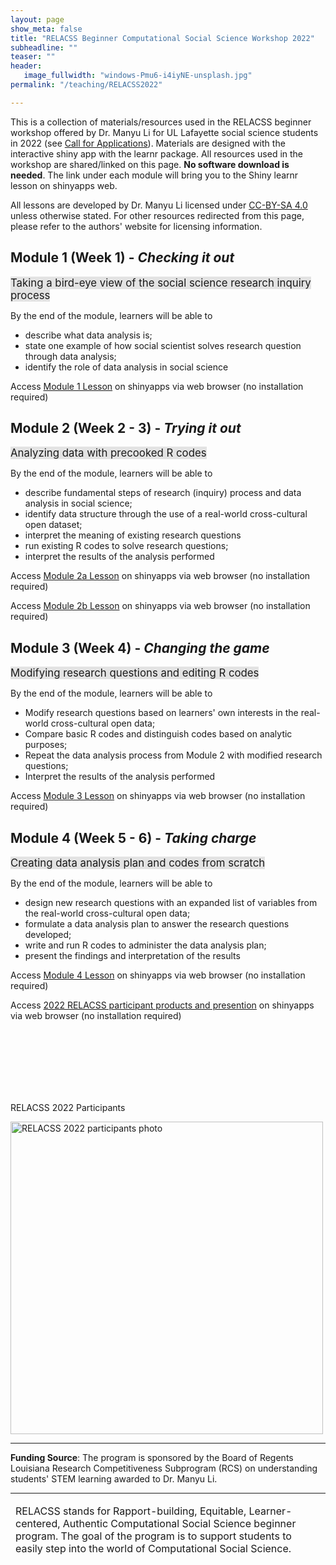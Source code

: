 ```yaml
---
layout: page
show_meta: false
title: "RELACSS Beginner Computational Social Science Workshop 2022"
subheadline: ""
teaser: ""
header:
   image_fullwidth: "windows-Pmu6-i4iyNE-unsplash.jpg"
permalink: "/teaching/RELACSS2022"

---
```


This is a collection of materials/resources used in the RELACSS beginner workshop offered by Dr. Manyu Li for UL Lafayette social science students in 2022 (see [Call for Applications](https://manyu26.github.io/daisolab/teaching/RELACSS2022callapp)). Materials are designed with the interactive shiny app with the learnr package. All resources used in the workshop are shared/linked on this page. **No software download is needed**. The link under each module will bring you to the Shiny learnr lesson on shinyapps web.

All lessons are developed by Dr. Manyu Li licensed under [CC-BY-SA 4.0](https://creativecommons.org/licenses/by-sa/4.0/) unless otherwise stated. For other resources redirected from this page, please refer to the authors' website for licensing information.

## Module 1 (Week 1) - *Checking it out*
<span style="background-color: #E3E3E3;font-size:1.2em"> Taking a bird-eye view of the social science research inquiry process </span>

By the end of the module, learners will be able to
* describe what data analysis is;
* state one example of how social scientist solves research question through data analysis;
* identify the role of data analysis in social science

Access <a href="https://daisolab.shinyapps.io/learnr_Module1" target="_blank">Module 1 Lesson</a> on shinyapps via web browser (no installation required)

## Module 2 (Week 2 - 3) - *Trying it out* 
<span style="background-color: #E3E3E3;font-size:1.2em" > Analyzing data with precooked R codes</span>

By the end of the module, learners will be able to
* describe fundamental steps of research (inquiry) process and data analysis in social science;
* identify data structure through the use of a real-world cross-cultural open dataset;
* interpret the meaning of existing research questions 
* run existing R codes to solve research questions;
* interpret the results of the analysis performed

Access <a href="http://daisolab.shinyapps.io/learnr_Module2a" target="_blank">Module 2a Lesson</a> on shinyapps via web browser (no installation required)

Access <a href="http://daisolab.shinyapps.io/learnr_Module2b" target="_blank">Module 2b Lesson</a> on shinyapps via web browser (no installation required)


## Module 3 (Week 4) - *Changing the game*
<span style="background-color: #E3E3E3;font-size:1.2em"> Modifying research questions and editing R codes </span>

By the end of the module, learners will be able to
* Modify research questions based on learners' own interests in the real-world cross-cultural open data;
* Compare basic R codes and distinguish codes based on analytic purposes;
* Repeat the data analysis process from Module 2 with modified research questions;
* Interpret the results of the analysis performed

Access <a href="http://daisolab.shinyapps.io/learnr_Module3" target="_blank">Module 3 Lesson</a> on shinyapps via web browser (no installation required)

## Module 4 (Week 5 - 6) - *Taking charge*
<span style="background-color: #E3E3E3;font-size:1.2em"> Creating data analysis plan and codes from scratch </span>

By the end of the module, learners will be able to
* design new research questions with an expanded list of variables from the real-world cross-cultural open data;
* formulate a data analysis plan to answer the research questions developed;
* write and run R codes to administer the data analysis plan; 
* present the findings and interpretation of the results

Access <a href="http://daisolab.shinyapps.io/learnr_Module4" target="_blank">Module 4 Lesson</a> on shinyapps via web browser (no installation required)

Access <a href="https://daisolab.shinyapps.io/learnr_Module4a_countrycomparison/" target="_blank">2022 RELACSS participant products and presention</a> on shinyapps via web browser (no installation required)


<br/><br/><br/><br/><br/><br/>

RELACSS 2022 Participants

<img src="https://github.com/manyu26/daisolab/blob/master/images/20221108_175917-COLLAGE.jpg?raw=true" alt="RELACSS 2022 participants photo"   width="500"/>



------------

**Funding Source**: The program is sponsored by the Board of Regents Louisiana Research Competitiveness Subprogram (RCS) on understanding students' STEM learning awarded to Dr. Manyu Li.  

-------------


<table class="tg">
<thead>
  <tr>
    <td class="tg-0pky">RELACSS stands for Rapport-building, Equitable, Learner-centered, Authentic Computational Social Science beginner program. The goal of the program is to support students to easily step into the world of Computational Social Science.</td>
  </tr>
</thead>
</table>
